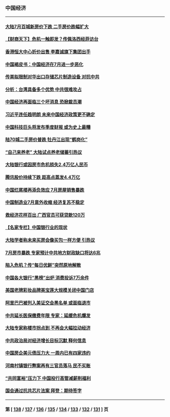 ### 中国经济
---
#### [大陆7月百城新房价下跌 二手房价跌幅扩大](../../pages/ncid283/n13793232.md) 
#### [【财商天下】危机一触即发？传佩洛西经菲访台](../../pages/ncid283/n13793484.md) 
#### [香港恒大中心折价出售 李嘉诚旗下集团出手](../../pages/ncid283/n13793468.md) 
#### [中国褐皮书：中国经济在7月进一步恶化](../../pages/ncid283/n13793440.md) 
#### [传美拟限制对华出口存储芯片制造设备 对抗中共](../../pages/ncid283/n13793310.md) 
#### [分析：台湾具备多个优势 中共很难攻占](../../pages/ncid283/n13793410.md) 
#### [中国经济再面临三个坏消息 恐掀裁员潮](../../pages/ncid283/n13793393.md) 
#### [习近平连任趋明朗 未来中国经济政策更不确定](../../pages/ncid283/n13793349.md) 
#### [中国科技巨头将发布季度财报 或为史上最糟](../../pages/ncid283/n13793131.md) 
#### [陆70城二手房价普跌 牡丹江出现“鹤岗化”](../../pages/ncid283/n13793013.md) 
#### [“自己来养老” 大陆试点养老储蓄引热议](../../pages/ncid283/n13792981.md) 
#### [大陆银行或因房市危机损失2.4万亿人民币](../../pages/ncid283/n13792911.md) 
#### [腾讯股价持续下跌 距高点蒸发4.4万亿](../../pages/ncid283/n13792791.md) 
#### [中国烂尾楼再添负效应 7月房屋销售暴跌](../../pages/ncid283/n13792762.md) 
#### [中国制造业7月意外收缩 经济复苏不稳定](../../pages/ncid283/n13792690.md) 
#### [救经济花样百出 广西官员可获贷款120万](../../pages/ncid283/n13792401.md) 
#### [【名家专栏】中国银行业的现状](../../pages/ncid283/n13792249.md) 
#### [大陆学者称未来买房会像买包一样方便 引热议](../../pages/ncid283/n13792227.md) 
#### [7月房市暴跌 专家预计中共地方财政缺口将达6兆](../../pages/ncid283/n13792099.md) 
#### [陷入危机？传“每日优鲜”突然原地解散](../../pages/ncid283/n13791586.md) 
#### [中国各大银行“黑榜”出炉 消费投诉7万余件](../../pages/ncid283/n13791921.md) 
#### [美国老牌彩妆品牌美宝莲大规模关闭中国门店](../../pages/ncid283/n13791874.md) 
#### [阿里巴巴被列入美证交会黑名单 或面临退市](../../pages/ncid283/n13791857.md) 
#### [中共延长医保缴费年限 专家：延缓危机爆发](../../pages/ncid283/n13791859.md) 
#### [大陆专家称楼市拐点到 不再会大幅拉动经济](../../pages/ncid283/n13791687.md) 
#### [中共政治局对经济增长目标沉默 释何信息](../../pages/ncid283/n13791813.md) 
#### [中国房企美元债压力大 一周内已有四家违约](../../pages/ncid283/n13791848.md) 
#### [河南村镇银行弊案再有三官员落马 民不买账](../../pages/ncid283/n13791810.md) 
#### [“共同富裕”压力下 中国投行高管减薪削福利](../../pages/ncid283/n13791622.md) 
#### [国会通过抗共芯片法案 拜登：期待签字](../../pages/ncid283/n13791153.md) 

---
#### 第 [ [138](./138.md) / [137](./137.md) / [136](./136.md) / [135](./135.md) / [134](./134.md) / [133](./133.md) / [132](./132.md) / [131](./131.md) ] 页
